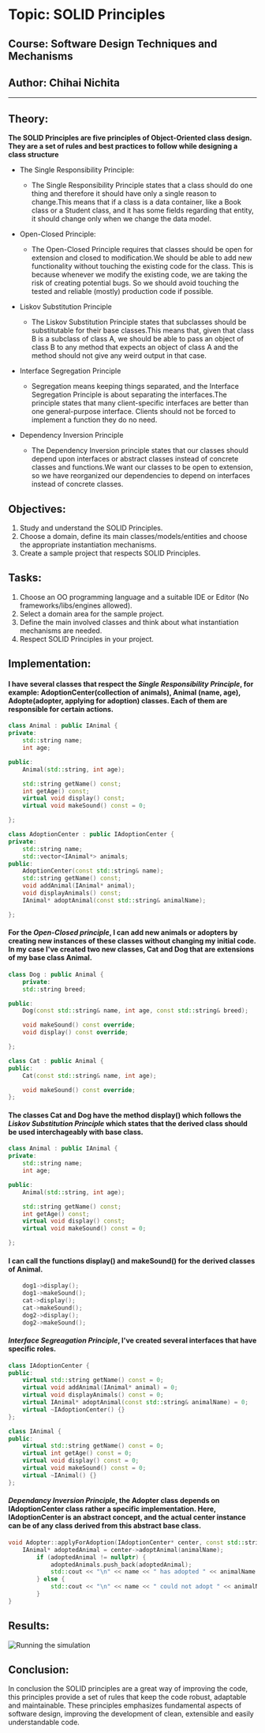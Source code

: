 # Topic: SOLID Principles
## Course: Software Design Techniques and Mechanisms
## Author: Chihai Nichita

---

## Theory:
**The SOLID Principles are five principles of Object-Oriented class design. They are a set of rules and best practices to follow while designing a class structure**

- The Single Responsibility Principle:

    * The Single Responsibility Principle states that a class should do one thing and therefore it should have only a single reason to change.This means that if a class is a data container, like a Book class or a Student class, and it has some fields regarding that entity, it should change only when we change the data model.

- Open-Closed Principle:

    - The Open-Closed Principle requires that classes should be open for extension and closed to modification.We should be able to add new functionality without touching the existing code for the class. This is because whenever we modify the existing code, we are taking the risk of creating potential bugs. So we should avoid touching the tested and reliable (mostly) production code if possible.

- Liskov Substitution Principle

    - The Liskov Substitution Principle states that subclasses should be substitutable for their base classes.This means that, given that class B is a subclass of class A, we should be able to pass an object of class B to any method that expects an object of class A and the method should not give any weird output in that case.

- Interface Segregation Principle
    - Segregation means keeping things separated, and the Interface Segregation Principle is about separating the interfaces.The principle states that many client-specific interfaces are better than one general-purpose interface. Clients should not be forced to implement a function they do no need.

-  Dependency Inversion Principle
    - The Dependency Inversion principle states that our classes should depend upon interfaces or abstract classes instead of concrete classes and functions.We want our classes to be open to extension, so we have reorganized our dependencies to depend on interfaces instead of concrete classes.

## Objectives:

1. Study and understand the SOLID Principles.
2. Choose a domain, define its main classes/models/entities and choose the appropriate instantiation mechanisms.
3. Create a sample project that respects SOLID Principles.

## Tasks:

1. Choose an OO programming language and a suitable IDE or Editor (No frameworks/libs/engines allowed).
2. Select a domain area for the sample project.
3. Define the main involved classes and think about what instantiation mechanisms are needed.
4. Respect SOLID Principles in your project.

## Implementation:

#### I have several classes that respect the *Single Responsibility  Principle*, for example: AdoptionCenter(collection of animals), Animal (name, age), Adopte(adopter, applying for adoption) classes. Each of them are responsible for certain actions.

```cpp
class Animal : public IAnimal {
private:
    std::string name;
    int age;

public:
    Animal(std::string, int age);

    std::string getName() const;
    int getAge() const;
    virtual void display() const;
    virtual void makeSound() const = 0;

};
``` 
```cpp
class AdoptionCenter : public IAdoptionCenter {
private:
    std::string name;
    std::vector<IAnimal*> animals;
public:
    AdoptionCenter(const std::string& name);
    std::string getName() const;
    void addAnimal(IAnimal* animal);
    void displayAnimals() const;
    IAnimal* adoptAnimal(const std::string& animalName);

};
```

#### For the *Open-Closed principle*, I can add new animals or adopters by creating new instances of these classes without changing my initial code. In my case I've created two new classes, Cat and Dog that are extensions of my base class Animal.

```cpp
class Dog : public Animal {
    private:
    std::string breed;

public:
    Dog(const std::string& name, int age, const std::string& breed);

    void makeSound() const override;
    void display() const override;

};
```

```cpp
class Cat : public Animal {
public:
    Cat(const std::string& name, int age);

    void makeSound() const override;
};
```

#### The classes Cat and Dog have the method display() which follows the *Liskov Substitution Principle* which states that the derived class should be used interchageably with base class.
```cpp
class Animal : public IAnimal {
private:
    std::string name;
    int age;

public:
    Animal(std::string, int age);

    std::string getName() const;
    int getAge() const;
    virtual void display() const;
    virtual void makeSound() const = 0;

};
```
#### I can call the functions display() and makeSound() for the derived classes of Animal.

```cpp
    dog1->display();
    dog1->makeSound();
    cat->display();
    cat->makeSound();
    dog2->display();
    dog2->makeSound();
```

#### *Interface Segreagation Principle*, I've created several interfaces that have specific roles. 
```cpp
class IAdoptionCenter {
public:
    virtual std::string getName() const = 0;
    virtual void addAnimal(IAnimal* animal) = 0;
    virtual void displayAnimals() const = 0;
    virtual IAnimal* adoptAnimal(const std::string& animalName) = 0;
    virtual ~IAdoptionCenter() {}
};

```

```cpp
class IAnimal {
public:
    virtual std::string getName() const = 0;
    virtual int getAge() const = 0;
    virtual void display() const = 0;
    virtual void makeSound() const = 0;
    virtual ~IAnimal() {}
};
```

#### *Dependancy Inversion Principle*, the Adopter class depends on IAdoptionCenter class rather a specific implementation. Here, IAdoptionCenter is an abstract concept, and the actual center instance can be of any class derived from this abstract base class.

```cpp
void Adopter::applyForAdoption(IAdoptionCenter* center, const std::string& animalName) {
    IAnimal* adoptedAnimal = center->adoptAnimal(animalName);
        if (adoptedAnimal != nullptr) {
            adoptedAnimals.push_back(adoptedAnimal);
            std::cout << "\n" << name << " has adopted " << animalName << std::endl;
        } else {
            std::cout << "\n" << name << " could not adopt " << animalName << std::endl;
        }
}

```

## Results:

![Running the simulation]()

## Conclusion:
In conclusion the SOLID principles are a great way of improving the code, this principles provide a set of rules that keep the code robust, adaptable and maintainable. These principles emphasizes fundamental aspects of software design, improving the development of clean, extensible and easily understandable code.

